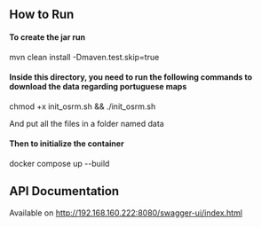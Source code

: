 ## How to Run

#### To create the jar run

mvn clean install -Dmaven.test.skip=true

#### Inside this directory, you need to run the following commands to download the data regarding portuguese maps

chmod +x init_osrm.sh && ./init_osrm.sh

And put all the files in a folder named data

#### Then to initialize the container

docker compose up --build


## API Documentation
Available on http://192.168.160.222:8080/swagger-ui/index.html
